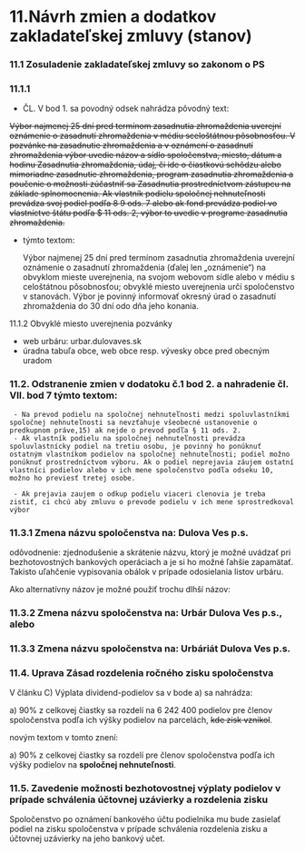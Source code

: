 
# 11.Návrh zmien a dodatkov zakladateľskej zmluvy (stanov)
   
### 11.1 Zosuladenie zakladateľskej zmluvy so zakonom o PS

### 11.1.1
- ČL. V bod 1. sa povodný odsek nahrádza pôvodný text:
       
~~Výbor najmenej 25 dní pred termínom zasadnutia zhromaždenia uverejní oznámenie o zasadnutí zhromaždenia v médiu sceloštátnou pôsobnosťou. V pozvánke na zasadnutie zhromaždenia a v oznámení o zasadnutí zhromaždenia výbor uvedie názov a sídlo spoločenstva, miesto, dátum a hodinu Zasadnutia zhromaždenia, údaj, či ide o čiastkovú schôdzu alebo mimoriadne zasadnutie zhromaždenia, program zasadnutia zhromaždenia a poučenie o možnosti zúčastniť sa Zasadnutia prostredníctvom zástupcu na základe splnomocnenia. Ak vlastník podielu spoločnej nehnuteľnosti prevádza svoj podiel podľa 8 9 ods. 7 alebo ak fond prevádza podiel vo vlastníctve štátu podľa $ 11 ods. 2, výbor to uvedie v programe zasadnutia zhromaždenia.~~
       
- týmto textom: 
       
   Výbor najmenej 25 dní pred termínom zasadnutia zhromaždenia uverejní oznámenie o zasadnutí zhromaždenia (ďalej len „oznámenie“) na obvyklom mieste uverejnenia, na svojom webovom sídle alebo v médiu s celoštátnou pôsobnosťou; obvyklé miesto uverejnenia určí spoločenstvo v stanovách. Výbor je povinný informovať okresný úrad o zasadnutí zhromaždenia do 30 dní odo dňa jeho konania.

11.1.2 Obvyklé miesto uverejnenia pozvánky

 - web urbáru: urbar.dulovaves.sk
 - úradna tabuľa obce, web obce resp. vývesky obce pred obecným uradom
 

### 11.2. Odstranenie zmien v dodatoku č.1 bod 2. a nahradenie čl. VII. bod 7 týmto textom:
   
     - Na prevod podielu na spoločnej nehnuteľnosti medzi spoluvlastníkmi spoločnej nehnuteľnosti sa nevzťahuje všeobecné ustanovenie o predkupnom práve,15) ak nejde o prevod podľa § 11 ods. 2.
     - Ak vlastník podielu na spoločnej nehnuteľnosti prevádza spoluvlastnícky podiel na tretiu osobu, je povinný ho ponúknuť ostatným vlastníkom podielov na spoločnej nehnuteľnosti; podiel možno ponúknuť prostredníctvom výboru. Ak o podiel neprejavia záujem ostatní vlastníci podielov alebo v ich mene spoločenstvo podľa odseku 10, možno ho previesť tretej osobe.
    
     - Ak prejavia zaujem o odkup podielu viaceri clenovia je treba zistiť, ci chcú aby zmluvu o prevode podielu v ich mene sprostredkoval výbor

     
### 11.3.1 Zmena názvu spoločenstva na: Dulova Ves p.s.
odôvodnenie: zjednodušenie a skrátenie názvu, ktorý je možné uvádzať pri bezhotovostných bankových operáciach a je si ho možné ľahšie zapamätať. Takisto uľahčenie vypisovania obálok v prípade odosielania listov urbáru.

Ako alternatívny názov je možné použiť trochu dlhší názov:

### 11.3.2 Zmena názvu spoločenstva na: Urbár Dulova Ves p.s., alebo

### 11.3.3 Zmena názvu spoločenstva na: Urbáriát Dulova Ves p.s.


### 11.4. Uprava Zásad rozdelenia ročného zisku spoločenstva

V článku C) Výplata dividend-podielov sa v bode a) sa nahrádza:

a) 90% z celkovej čiastky sa rozdelí na 6 242 400 podielov pre členov spoločenstva podľa ich výšky podielov na parcelách, ~~kde zisk vznikol~~.

novým textom v tomto znení:

 a) 90% z celkovej čiastky sa rozdelí pre členov spoločenstva podľa ich výšky podielov na **spoločnej nehnuteľnosti**.

### 11.5. Zavedenie možnosti bezhotovostnej výplaty podielov v prípade schválenia účtovnej uzávierky a rozdelenia zisku

Spoločenstvo po oznámení bankového účtu podielnika mu bude zasielať podiel na zisku spoločenstva v prípade schválenia rozdelenia zisku a účtovnej uzávierky na jeho bankový učet.


